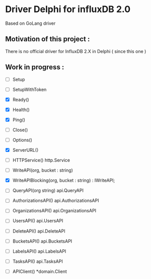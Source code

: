 # Driver Delphi for influxDB 2.0

Based on GoLang driver

## Motivation of this project :

There is no official driver for InfluxDB 2.X in Delphi ( since this one )

## Work in progress :

- [ ] Setup
- [ ] SetupWithToken
- [X] Ready()
- [X] Health()
- [X] Ping()
- [ ] Close()
- [ ] Options()
- [X] ServerURL()
- [ ] HTTPService() http.Service
- [ ] WriteAPI(org, bucket : string)
- [X] WriteAPIBlocking(org, bucket : string) : IWriteAPI;
- [ ] QueryAPI(org string) api.QueryAPI
- [ ] AuthorizationsAPI() api.AuthorizationsAPI
- [ ] OrganizationsAPI() api.OrganizationsAPI
- [ ] UsersAPI() api.UsersAPI
- [ ] DeleteAPI() api.DeleteAPI
- [ ] BucketsAPI() api.BucketsAPI
- [ ] LabelsAPI() api.LabelsAPI
- [ ] TasksAPI() api.TasksAPI
- [ ] APIClient() *domain.Client




